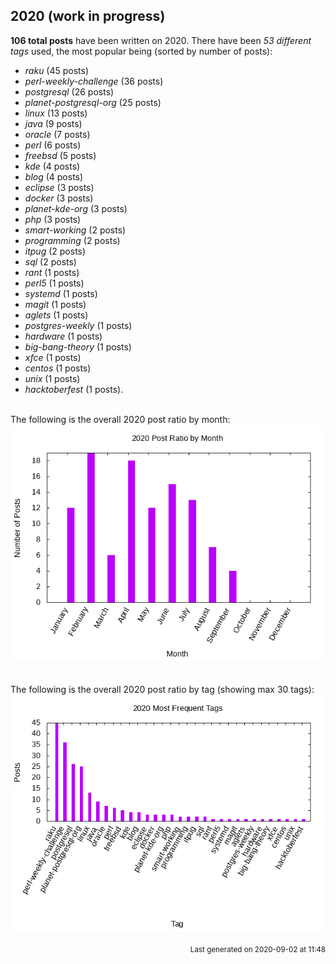 ## 2020 (work in progress)

**106 total posts** have been written on 2020.
There have been *53 different tags* used, the most
popular being (sorted by number of posts):
 
- *raku* (45 posts)  
- *perl-weekly-challenge* (36 posts)  
- *postgresql* (26 posts)  
- *planet-postgresql-org* (25 posts)  
- *linux* (13 posts)  
- *java* (9 posts)  
- *oracle* (7 posts)  
- *perl* (6 posts)  
- *freebsd* (5 posts)  
- *kde* (4 posts)  
- *blog* (4 posts)  
- *eclipse* (3 posts)  
- *docker* (3 posts)  
- *planet-kde-org* (3 posts)  
- *php* (3 posts)  
- *smart-working* (2 posts)  
- *programming* (2 posts)  
- *itpug* (2 posts)  
- *sql* (2 posts)  
- *rant* (1 posts)  
- *perl5* (1 posts)  
- *systemd* (1 posts)  
- *magit* (1 posts)  
- *aglets* (1 posts)  
- *postgres-weekly* (1 posts)  
- *hardware* (1 posts)  
- *big-bang-theory* (1 posts)  
- *xfce* (1 posts)  
- *centos* (1 posts)  
- *unix* (1 posts)  
- *hacktoberfest* (1 posts).<br/>
<br/>
The following is the overall 2020 post ratio by month:
<br/>
    <center>
      <img src="/images/stats/2020-months.png" alt="2020 post ratio per month" />
    </center>
<br/>

<br/>
The following is the overall 2020 post ratio by tag (showing max 30 tags):
<br/>
  <center>
    <img src="/images/stats/2020-tags.png" alt="2020 post ratio per tag" />
  </center>
<br/>

<div align="right">
<small>
Last generated on 2020-09-02 at 11:48
</small>
</div>

<br/>
